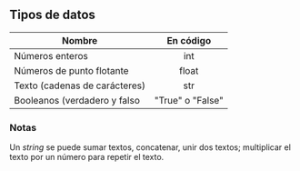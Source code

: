 
## Tipos de datos

| Nombre                        |    En código     |
| ----------------------------- |:----------------:|
| Números enteros               |       int        |
| Números de punto flotante     |      float       |
| Texto (cadenas de carácteres) |       str        |
| Booleanos (verdadero y falso  | "True" o "False" |

### Notas

Un _string_ se puede sumar textos, concatenar, unir dos textos; multiplicar el texto por un número para repetir el texto.



